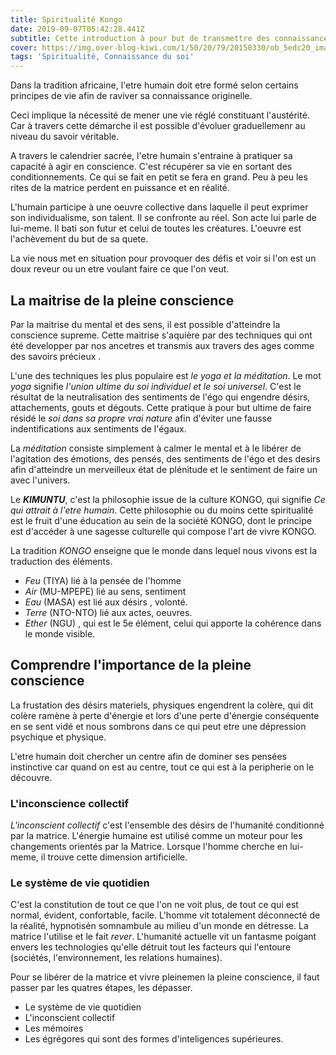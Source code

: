 ```yaml
---
title: Spiritualité Kongo
date: 2019-09-07T05:42:28.441Z
subtitle: Cette introduction à pour but de transmettre des connaissance permettant de manifester la pleine conscience à chaque instant dans votre vie en se reposant sur des principes spirituel purement africian.
cover: https://img.over-blog-kiwi.com/1/50/20/79/20150330/ob_5edc20_image.jpg
tags: 'Spiritualité, Connaissance du soi'
---
```


Dans la tradition africaine, l'etre humain doit etre formé selon certains principes de vie afin de raviver sa connaissance originelle.

Ceci implique la nécessité de mener une vie réglé constituant l'austérité. Car à travers cette démarche il est possible d'évoluer graduellemenr au niveau du savoir véritable.

A travers le calendrier sacrée, l'etre humain s'entraine à pratiquer sa capacité à agir en conscience. C'est récupérer sa vie en sortant des conditionnements. Ce qui se fait en petit se fera en grand. Peu à peu les rites de la matrice perdent en puissance et en réalité.

L'humain participe à une oeuvre collective dans laquelle il peut exprimer son individualisme, son talent.
Il se confronte au réel.
Son acte lui parle de lui-meme.
Il bati son futur et celui de toutes les créatures.
L'oeuvre est l'achèvement du but de sa quete.

La vie nous met en situation pour provoquer des défis et voir si l'on est un doux reveur ou un etre voulant faire ce que l'on veut.


## La maitrise de la pleine conscience

Par la maitrise du mental et des sens, il est possible d'atteindre la conscience supreme. Cette maitrise s'aquière par des techniques qui ont été developper par nos ancetres et transmis aux travers des ages comme des savoirs précieux .

L'une des techniques les plus populaire est _le yoga et la méditation_.
Le mot *yoga* signifie *l'union ultime du soi individuel et le soi universel*.
C'est le résultat de la neutralisation des sentiments de l'égo qui engendre désirs, attachements, gouts et dégouts.
Cette pratique à pour but ultime de faire résidé le _soi dans sa propre vrai nature_ afin d'éviter une fausse indentifications aux sentiments de l'égaux.

La _méditation_ consiste simplement à calmer le mental et à le libérer de l'agitation des émotions, des pensés, des sentiments de l'égo et des desirs afin d'atteindre un merveilleux état de plénitude et le sentiment de faire un avec l'univers.

Le **_KIMUNTU_**, c'est la philosophie issue de la culture KONGO, qui signifie _Ce qui attrait à l'etre humain_.
Cette philosophie ou du moins cette spiritualité est le fruit d'une éducation au sein de la société KONGO, dont le principe est d'accéder à une sagesse culturelle qui compose l'art de vivre KONGO.

La tradition _KONGO_ enseigne que le monde dans lequel nous vivons est la traduction des éléments.

- *Feu* (TIYA) lié à la pensée de l'homme
- *Air* (MU-MPEPE) lié au sens, sentiment
- *Eau* (MASA) est lié aux désirs , volonté.
- *Terre* (NTO-NTO) lié aux actes, oeuvres.
- *Ether* (NGU) , qui est le 5e élément, celui qui apporte la cohérence dans le monde visible.


## Comprendre l'importance de la pleine conscience

La frustation des désirs materiels, physiques engendrent la colère, qui dit colère ramène à perte d'énergie et lors d'une perte d'énergie conséquente en se sent vidé et nous sombrons dans ce qui peut etre une dépression psychique et physique.

L'etre humain doit chercher un centre afin de dominer ses pensées instinctive car quand on est au centre, tout ce qui est à la peripherie on le découvre.


### L'inconscience collectif

_L'inconscient collectif_ c'est l'ensemble des désirs de l'humanité conditionné par la matrice. L'énergie humaine est utilisé
comme un moteur pour les changements orientés par la Matrice. Lorsque l'homme cherche en lui-meme, il trouve cette dimension
artificielle.

### Le système de vie quotidien

C'est la constitution de tout ce que l'on ne voit plus, de tout ce qui est normal, évident, confortable, facile.
L'homme vit totalement déconnecté de la réalité, hypnotisén somnambule au milieu d'un monde en détresse.
La matrice l'utilise et le fait _rever_.
L'humanité actuelle vit un fantasme poigant envers les technologies qu'elle détruit tout les facteurs qui l'entoure (sociétés, l'environnement, les relations humaines).

Pour se libérer de la matrice et vivre pleinemen la pleine conscience, il faut passer par les quatres étapes, les dépasser.

- Le système de vie quotidien
- L'inconscient collectif
- Les mémoires
- Les égrégores qui sont des formes d'inteligences supérieures.
